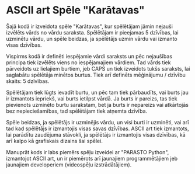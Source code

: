 # ASCII art Spēle "Karātavas"
Šajā kodā ir izveidota spēle "Karātavas", kur spēlētājam jāmin nejauši izvēlēts vārds no vārdu saraksta. Spēlētājam ir pieejamas 5 dzīvības, lai uzminētu vārdu, un spēle beidzas, ja spēlētājs uzmin vārdu vai izmanto visas dzīvības.


Vispirms kodā ir definēti iespējamie vārdi saraksts un pēc nejaušības principa tiek izvēlēts viens no iespējamajiem vārdiem. Tad vārds tiek pārveidots uz lielajiem burtiem, jeb CAPS un tiek izveidots tukšs saraksts, lai saglabātu spēlētāja minētos burtus. Tiek arī definēts mēģinājumu / dzīvību skaits: 5 dzīvības.

Spēlētājam tiek lūgts ievadīt burtu, un pēc tam tiek pārbaudīts, vai burts jau ir izmantots iepriekš, vai burts ietilpst vārdā. Ja burts ir pareizs, tas tiek pievienots uzminēto burtu sarakstam, bet ja burts ir nepareizs vai atkārtojās bez nepieciešamības, tad spēlētājam tiek atņemta dzīvība.

Spēle beidzas, ja spēlētājs ir uzminējis vārdu, un visi burti ir uzminēti, vai arī tad kad spēlētājs ir izmantojis visas savas dzīvības. ASCII art tiek izmantots, lai parādītu zaudējuma stāvokli, ja spēlētājs ir izmantojis visas dzīvības, kā arī kalpo kā grafiskais dizains šai spēlei.

Manuprāt kods ir labs piemērs spēļu izveidei ar "PARASTO Python", izmantojot ASCII art, un ir piemērots arī jaunajiem programmētājiem jeb jaunajiem developeriem (videospēļu izstrādātājiem).
